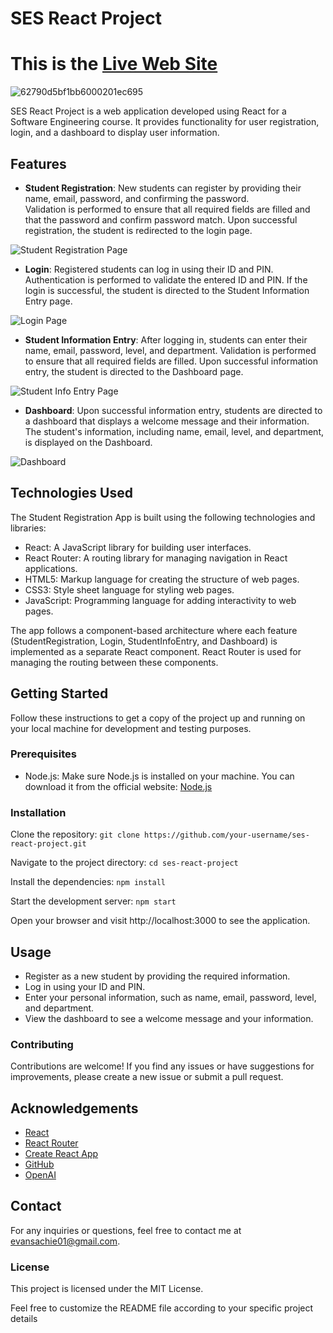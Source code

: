 # SES React Project

# This is the [Live Web Site](https://ses-react-project.vercel.app/)

![62790d5bf1bb6000201ec695](https://github.com/AWESOME04/SES-React-Project/assets/102630199/b8e197be-5cae-40ae-8c62-5b047be8fa9c)

SES React Project is a web application developed using React for a Software Engineering course. It provides functionality for user registration, login, and a dashboard to display user information.

## Features

- **Student Registration**: 
    New students can register by providing their name, email, password, and confirming the password.     
    Validation is performed to ensure that all required fields are filled and that the password and confirm password match.
    Upon successful registration, the student is redirected to the login page.

![Student Registration Page](https://github.com/AWESOME04/SES-React-Project/assets/102630199/56df1153-f931-4fe5-9202-4f70cb048e01)

- **Login**: 
    Registered students can log in using their ID and PIN.
    Authentication is performed to validate the entered ID and PIN.
    If the login is successful, the student is directed to the Student Information Entry page.

![Login Page](https://github.com/AWESOME04/SES-React-Project/assets/102630199/61c3dffd-b21c-492c-988b-8cdbfaa6d688)

- **Student Information Entry**: 
     After logging in, students can enter their name, email, password, level, and department.
     Validation is performed to ensure that all required fields are filled.
     Upon successful information entry, the student is directed to the Dashboard page.

![Student Info Entry Page](https://github.com/AWESOME04/SES-React-Project/assets/102630199/da09d015-b5f8-4e83-b283-3a39688ef3b4)

- **Dashboard**: 
     Upon successful information entry, students are directed to a dashboard that displays a welcome message and their information.
     The student's information, including name, email, level, and department, is displayed on the Dashboard.
     
![Dashboard](https://github.com/AWESOME04/SES-React-Project/assets/102630199/a1f39dd5-93ea-413e-98c3-d267e585c0b4)


## Technologies Used

The Student Registration App is built using the following technologies and libraries:

- React: A JavaScript library for building user interfaces.
- React Router: A routing library for managing navigation in React applications.
- HTML5: Markup language for creating the structure of web pages.
- CSS3: Style sheet language for styling web pages.
- JavaScript: Programming language for adding interactivity to web pages.

The app follows a component-based architecture where each feature (StudentRegistration, Login, StudentInfoEntry, and Dashboard) is implemented as a separate React component. React Router is used for managing the routing between these components.

## Getting Started

Follow these instructions to get a copy of the project up and running on your local machine for development and testing purposes.

### Prerequisites

- Node.js: Make sure Node.js is installed on your machine. You can download it from the official website: [Node.js](https://nodejs.org/)

### Installation

Clone the repository:
   ```git clone https://github.com/your-username/ses-react-project.git```
   
Navigate to the project directory:
```cd ses-react-project```

Install the dependencies:
```npm install```

Start the development server:
```npm start```

  Open your browser and visit http://localhost:3000 to see the application.
  
  
## Usage

- Register as a new student by providing the required information.
- Log in using your ID and PIN.
- Enter your personal information, such as name, email, password, level, and department.
- View the dashboard to see a welcome message and your information.


### Contributing

Contributions are welcome! If you find any issues or have suggestions for improvements, please create a new issue or submit a pull request.

## Acknowledgements

- [React](https://reactjs.org)
- [React Router](https://reactrouter.com)
- [Create React App](https://create-react-app.dev)
- [GitHub](https://github.com)
- [OpenAI](https://openai.com)

## Contact

For any inquiries or questions, feel free to contact me at [evansachie01@gmail.com](mailto:evansachie01@gmail.com).

### License

This project is licensed under the MIT License.

Feel free to customize the README file according to your specific project details



